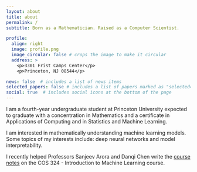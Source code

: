 ```yaml
---
layout: about
title: about
permalink: /
subtitle: Born as a Mathematician. Raised as a Computer Scientist.

profile:
  align: right
  image: profile.png
  image_circular: false # crops the image to make it circular
  address: >
    <p>3301 Frist Camps Center</p>
    <p>Princeton, NJ 08544</p>

news: false  # includes a list of news items
selected_papers: false # includes a list of papers marked as "selected={true}"
social: true  # includes social icons at the bottom of the page
---
```


I am a fourth-year undergraduate student at Princeton University expected to graduate with a concentration in Mathematics and a certificate in Applications of Computing and in Statistics and Machine Learning.

I am interested in mathematically understanding machine learning models. Some topics of my interests include: deep neural networks and model interpretability.

I recently helped Professors Sanjeev Arora and Danqi Chen write the [course notes](https://princeton-introml.github.io) on the COS 324 - Introduction to Machine Learning course.

<!---
Link to your social media connections, too. This theme is set up to use [Font Awesome icons](http://fortawesome.github.io/Font-Awesome/) and [Academicons](https://jpswalsh.github.io/academicons/), like the ones below. Add your Facebook, Twitter, LinkedIn, Google Scholar, or just disable all of them.
-->
